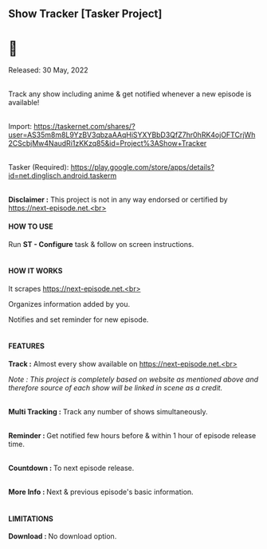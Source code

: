 ## Show Tracker [Tasker Project]

<h1>🦊</h1>



Released: 30 May, 2022<br><br>

Track any show including anime & get notified whenever a new episode is available!<br><br>

Import: https://taskernet.com/shares/?user=AS35m8m8L9YzBV3qbzaAAqHiSYXYBbD3QfZ7hr0hRK4ojOFTCrjWh2CScbjMw4NaudRi1zKKzq85&id=Project%3AShow+Tracker <br><br>

Tasker (Required):
https://play.google.com/store/apps/details?id=net.dinglisch.android.taskerm <br><br>

<b>Disclaimer :</b> This project is not in any way endorsed or certified by https://next-episode.net.<br><br>

<h4>HOW TO USE</h4>

Run <b>ST - Configure</b> task & follow on screen instructions.<br><br>

<h4>HOW IT WORKS </h4>

It scrapes https://next-episode.net.<br>

Organizes information added by you.<br>

Notifies and set reminder for new episode.
<br><br>

<h4>FEATURES</h4>

<b>Track :</b> Almost every show available on https://next-episode.net.<br><br>

<i>Note : This project is completely based on website as mentioned above and therefore source of each show will be linked in scene as a credit.</i><br><br>

<b>Multi Tracking :</b> Track any number of shows simultaneously.<br><br>

<b>Reminder : </b>Get notified few hours before & within 1 hour of episode release time.<br><br>

<b>Countdown : </b>To next episode release.<br><br>

<b>More Info : </b>Next & previous episode's basic information.<br><br>

<h4>LIMITATIONS</h4>

<b>Download : </b>No download option.
